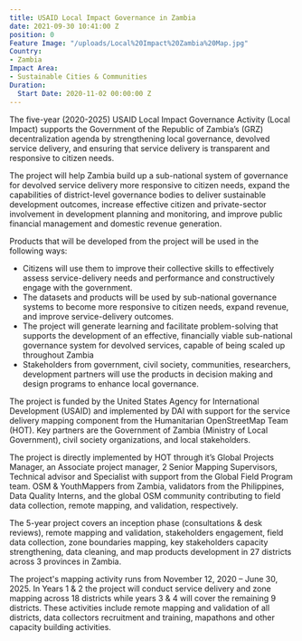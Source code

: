 ```yaml
---
title: USAID Local Impact Governance in Zambia
date: 2021-09-30 10:41:00 Z
position: 0
Feature Image: "/uploads/Local%20Impact%20Zambia%20Map.jpg"
Country:
- Zambia
Impact Area:
- Sustainable Cities & Communities
Duration:
  Start Date: 2020-11-02 00:00:00 Z
---
```


The five-year (2020-2025) USAID Local Impact Governance Activity (Local Impact) supports the Government of the Republic of Zambia’s (GRZ) decentralization agenda by strengthening local governance, devolved service delivery, and ensuring that service delivery is transparent and responsive to citizen needs.

The project will help Zambia build up a sub-national system of governance for devolved service delivery more responsive to citizen needs, expand the capabilities of district-level governance bodies to deliver sustainable development outcomes, increase effective citizen and private-sector involvement in development planning and monitoring, and improve public financial management and domestic revenue generation. 

Products that will be developed from the project will be used in the following ways:
* Citizens will use them to improve their collective skills to effectively assess service-delivery needs and performance and constructively engage with the government.
* The datasets and products will be used by sub-national governance systems to become more responsive to citizen needs, expand revenue, and improve service-delivery outcomes.
* The project will generate learning and facilitate problem-solving that supports the development of an effective, financially viable sub-national governance system for devolved services, capable of being scaled up throughout Zambia
* Stakeholders from government, civil society, communities, researchers, development partners will use the products in decision making and design programs to enhance local governance.

The project is funded by the United States Agency for International Development (USAID) and implemented by DAI with support for the service delivery mapping component from the Humanitarian OpenStreetMap Team (HOT). Key partners are the Government of Zambia (Ministry of Local Government), civil society organizations, and local stakeholders.

The project is directly implemented by HOT through it’s Global Projects Manager, an Associate project manager, 2 Senior Mapping Supervisors, Technical advisor and Specialist with support from the Global Field Program team. OSM & YouthMappers from Zambia, validators from the Philippines, Data Quality Interns, and the global OSM community contributing to field data collection, remote mapping, and validation, respectively.

The 5-year project covers an inception phase (consultations & desk reviews), remote mapping and validation, stakeholders engagement, field data collection, zone boundaries mapping, key stakeholders capacity strengthening, data cleaning, and map products development in 27 districts across 3 provinces in Zambia.

The project's mapping activity runs from November 12, 2020 – June 30, 2025. In Years 1 & 2 the project will conduct service delivery and zone mapping across 18 districts while years 3 & 4 will cover the remaining 9 districts. These activities include remote mapping and validation of all districts, data collectors recruitment and training, mapathons and other capacity building activities.